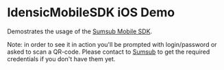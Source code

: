 #  IdensicMobileSDK iOS Demo

Demostrates the usage of the [Sumsub Mobile SDK](https://developers.sumsub.com/msdk/).

Note: in order to see it in action you'll be prompted with login/password or asked to scan a QR-code. Please contact to [Sumsub](https://sumsub.com/contact-us/) to get the required credentials if you don't have them yet.
